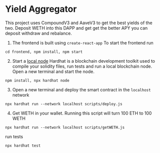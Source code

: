# Yield Aggregator

This project uses CompoundV3 and AaveV3 to get the best yields of the two. Deposit WETH into this DAPP and get get the better APY you can deposit withdraw and rebalance.

1. The frontend is built using `create-react-app` To start the frontend run

```shell
cd frontend, npm install, npm start
```

2. Start a [local node](https://hardhat.org/getting-started/#connecting-a-wallet-or-dapp-to-hardhat-network)
   Hardhat is a blockchain development toolkit used to compile your solidity files, run tests and run a local blockchain node. Open a new terminal and start the node.

```shell
npm install, npx hardhat node
```

3. Open a new terminal and deploy the smart contract in the `localhost` network

```shell
npx hardhat run --network localhost scripts/deploy.js
```

4. Get WETH in your wallet. Running this script will turn 100 ETH to 100 WETH

```shell
npx hardhat run --network localhost scripts/getWETH.js
```

run tests

```shell
npx hardhat test
```
